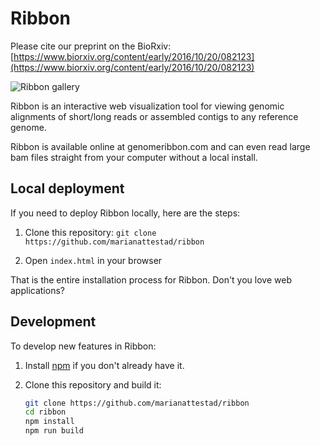 # Ribbon

Please cite our preprint on the BioRxiv: [https://www.biorxiv.org/content/early/2016/10/20/082123](https://www.biorxiv.org/content/early/2016/10/20/082123)

![Ribbon gallery](/images/gallery.png)

Ribbon is an interactive web visualization tool for viewing genomic alignments of short/long reads or assembled contigs to any reference genome. 

Ribbon is available online at genomeribbon.com and can even read large bam files straight from your computer without a local install. 

## Local deployment

If you need to deploy Ribbon locally, here are the steps:

1. Clone this repository: `git clone https://github.com/marianattestad/ribbon`

2. Open `index.html` in your browser

That is the entire installation process for Ribbon. Don't you love web applications?


## Development

To develop new features in Ribbon:

1. Install [npm](https://www.npmjs.com/get-npm) if you don't already have it.

2. Clone this repository and build it:

   ```bash
   git clone https://github.com/marianattestad/ribbon
   cd ribbon
   npm install
   npm run build
   ```

